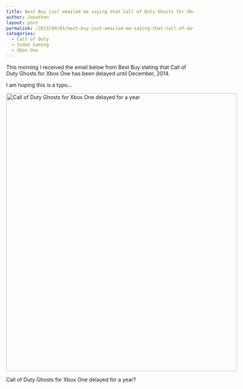 ```yaml
---
title: Best Buy just emailed me saying that Call of Duty Ghosts for Xbox One has been delayed for a year?
author: Jonathan
layout: post
permalink: /2013/09/03/best-buy-just-emailed-me-saying-that-call-of-duty-ghosts-for-xbox-one-has-been-delayed-for-a-year/
categories:
  - Call of Duty
  - Video Gaming
  - Xbox One
---
```

This morning I received the email below from Best Buy stating that Call of Duty Ghosts for Xbox One has been delayed until December, 2014.

I am hoping this is a typo&#8230;

<div id="attachment_276" class="wp-caption aligncenter" style="width: 631px">
  <a href="http://jonathanporta.com/wp-content/uploads/2013/09/call-of-duty-ghosts-delayed-until-2014.jpg"><img class="size-full wp-image-276" alt="Call of Duty Ghosts for Xbox One delayed for a year" src="http://jonathanporta.com/wp-content/uploads/2013/09/call-of-duty-ghosts-delayed-until-2014.jpg" width="621" height="750" /></a><p class="wp-caption-text">
    Call of Duty Ghosts for Xbox One delayed for a year?
  </p>
</div>